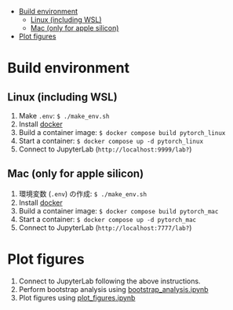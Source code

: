 - [Build environment](#build-environment)
  - [Linux (including WSL)](#linux-including-wsl)
  - [Mac (only for apple silicon)](#mac-only-for-apple-silicon)
- [Plot figures](#plot-figures)

#  Build environment 

## Linux (including WSL)

1. Make `.env`: `$ ./make_env.sh`
2. Install [docker](https://www.docker.com)
3. Build a container image: `$ docker compose build pytorch_linux`
4. Start a container: `$ docker compose up -d pytorch_linux`
5. Connect to JupyterLab (`http://localhost:9999/lab?`)

## Mac (only for apple silicon)

1. 環境変数 (`.env`) の作成: `$ ./make_env.sh`
2. Install [docker](https://www.docker.com)
3. Build a container image: `$ docker compose build pytorch_mac`
4. Start a container: `$ docker compose up -d pytorch_mac`
5. Connect to JupyterLab (`http://localhost:7777/lab?`)

# Plot figures

1. Connect to JupyterLab following the above instructions.
2. Perform bootstrap analysis using [bootstrap_analysis.ipynb](./python/notebooks/bootstrap_analysis.ipynb)
3. Plot figures using [plot_figures.ipynb](./python/notebooks/plot_figures.ipynb)